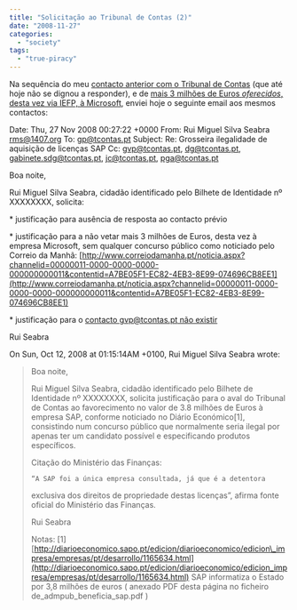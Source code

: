 ```yaml
---
title: "Solicitação ao Tribunal de Contas (2)"
date: "2008-11-27"
categories: 
  - "society"
tags: 
  - "true-piracy"
---
```


Na sequência do meu [contacto anterior com o Tribunal de Contas](http://blog.1407.org/2008/10/12/solicitacao-ao-tribunal-de-contas-1/) (que até hoje não se dignou a responder), e de [mais 3 milhões de Euros _oferecidos_, desta vez via IEFP, à Microsoft](http://blog.softwarelivre.sapo.pt/2008/11/26/emprego-falta-mas-pagar-a-microsoft-3-milhoes-de-euros-e-bom/), enviei hoje o seguinte email aos mesmos contactos:

Date: Thu, 27 Nov 2008 00:27:22 +0000
From: Rui Miguel Silva Seabra <rms@1407.org>
To: gp@tcontas.pt
Subject: Re: Grosseira ilegalidade de aquisição de licenças SAP
Cc: gvp@tcontas.pt, dg@tcontas.pt, gabinete.sdg@tcontas.pt, jc@tcontas.pt,
        pga@tcontas.pt

Boa noite,

Rui Miguel Silva Seabra, cidadão identificado pelo Bilhete de Identidade
nº XXXXXXXX, solicita:

 \* justificação para ausência de resposta ao contacto prévio

 \* justificação para a não vetar mais 3 milhões de Euros, desta vez
   à empresa Microsoft, sem qualquer concurso público como noticiado
   pelo Correio da Manhã:
   [http://www.correiodamanha.pt/noticia.aspx?channelid=00000011-0000-0000-0000-000000000011&contentid=A7BE05F1-EC82-4EB3-8E99-074696CB8EE1](http://www.correiodamanha.pt/noticia.aspx?channelid=00000011-0000-0000-0000-000000000011&contentid=A7BE05F1-EC82-4EB3-8E99-074696CB8EE1)

 \* justificação para o [contacto gvp@tcontas.pt não existir](http://blog.1407.org/2008/10/12/solicitacao-ao-tribunal-de-contas-1/#comment-212)

Rui Seabra

On Sun, Oct 12, 2008 at 01:15:14AM +0100, Rui Miguel Silva Seabra wrote:
> Boa noite,
>
> Rui Miguel Silva Seabra, cidadão identificado pelo Bilhete de
> Identidade nº XXXXXXXX, solicita justificação para o aval do Tribunal de
> Contas ao favorecimento no valor de 3.8 milhões de Euros à empresa SAP,
> conforme noticiado no Diário Económico\[1\], consistindo num concurso
> público que normalmente seria ilegal por apenas ter um candidato
> possível e especificando produtos específicos.
>
> Citação do Ministério das Finanças:
>
>     “A SAP foi a única empresa consultada, já que é a detentora
> exclusiva dos direitos de propriedade destas licenças”, afirma fonte
> oficial do Ministério das Finanças.
>
> Rui Seabra
>
> Notas:
> \[1\] [http://diarioeconomico.sapo.pt/edicion/diarioeconomico/edicion\_impresa/empresas/pt/desarrollo/1165634.html](http://diarioeconomico.sapo.pt/edicion/diarioeconomico/edicion_impresa/empresas/pt/desarrollo/1165634.html)
>     SAP informatiza o Estado por 3,8 milhões de euros
>     ( anexado PDF desta página no ficheiro de\_admpub\_beneficia\_sap.pdf )

